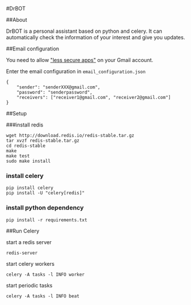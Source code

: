 #DrBOT

##About

DrBOT is a personal assistant based on python and celery. It can automatically check the information of your interest and give you updates.

##Email configuration

You need to allow ["less secure apps"](https://www.google.com/settings/security/lesssecureapps) on your Gmail account.
	
Enter the email configuration in `email_configuration.json`

	{
		"sender": "senderXXX@gmail.com",
		"password": "senderpassword",
		"receivers": ["receiver1@gmail.com", "receiver2@gmail.com"]
	}

##Setup

###install redis

	wget http://download.redis.io/redis-stable.tar.gz
	tar xvzf redis-stable.tar.gz
	cd redis-stable
	make
	make test
	sudo make install
	
### install celery
	pip install celery
	pip install -U "celery[redis]"
	
### install python dependency
	pip install -r requirements.txt
	
##Run Celery

start a redis server

	redis-server
	
start celery workers

	celery -A tasks -l INFO worker

start periodic tasks
	
	celery -A tasks -l INFO beat
